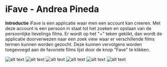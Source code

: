 # iFave - Andrea Pineda

**Introductie**
iFave is een applicatie waar men een account kan creeren. 
Met deze account is een persoon in staat tot het zoeken en opslaan van de persoonlijke lievelings films.
Er wordt op het "+" teken geklikt, dan wordt de applicatie doorverwezen naar een zoek view waar er verschillende films termen kunnen worden gezocht.
Deze kunnen vervolgens worden toegevoegd aan de favoriete films lijst door de knop "Fave" te klikken.

![alt text](https://github.com/andreapinedac/iFave/blob/master/Screenshot%202017-12-15%2017.57.28.png)
![alt text](https://github.com/andreapinedac/iFave/blob/master/Screenshot%202017-12-15%2017.56.31.png)
![alt text](https://github.com/andreapinedac/iFave/blob/master/Screenshot%202017-12-15%2017.56.44.png)
![alt text](https://github.com/andreapinedac/iFave/blob/master/Screenshot%202017-12-15%2017.57.03.png)
![alt text](https://github.com/andreapinedac/iFave/blob/master/Screenshot%202017-12-15%2017.57.12.png)
![alt text](https://github.com/andreapinedac/iFave/blob/master/Screenshot%202017-12-15%2017.57.20.png)
